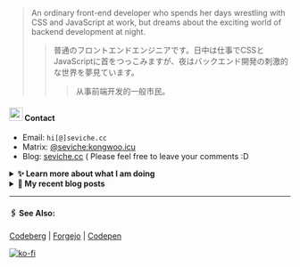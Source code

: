 
> An ordinary front-end developer who spends her days wrestling with CSS and JavaScript at work, but dreams about the exciting world of backend development at night.
>> 	普通のフロントエンドエンジニアです。日中は仕事でCSSとJavaScriptに首をつっこみますが、夜はバックエンド開発の刺激的な世界を夢見ています。
>>>	从事前端开发的一般市民。

####  <img src="https://cdn.discordapp.com/emojis/491270848032800768.png?size=128" style="width:24px;"> Contact  

- Email: `hi[@]seviche.cc`
- Matrix: [@seviche:kongwoo.icu](https://matrix.to/#/@seviche:kongwoo.icu)
- Blog: [seviche.cc](https://seviche.cc) 
  ( Please feel free to leave your comments :D 


<details>
  <summary><b> ✨ Learn more about what I am doing</b>
  </summary>


  
#### 👷 What I'm currently working on

- [Sevichecc/Urara-Blog](https://github.com/Sevichecc/Urara-Blog) - Repo for my blog (today)
- [Sevichecc/Airbnb-Clone](https://github.com/Sevichecc/Airbnb-Clone) - A practice project for learning Next.js (1 day ago)
- [mdn/translated-content](https://github.com/mdn/translated-content) - The source repository of all translated content for MDN Web Docs (1 week ago)
- [Sevichecc/miniflux-injector](https://github.com/Sevichecc/miniflux-injector) - Injects Miniflux search results into search engine pages such as  Google, DuckDuckGo, SearXNG and Brave Search. (2 weeks ago)
- [Ileriayo/markdown-badges](https://github.com/Ileriayo/markdown-badges) - Badges for your personal developer branding, profile, and projects. (2 weeks ago)
  <br>
#### 🌱 My latest projects

- [Sevichecc/raycast-anki-extension](https://github.com/Sevichecc/raycast-anki-extension) - 
- [Sevichecc/Lisp-interpreter-in-TS](https://github.com/Sevichecc/Lisp-interpreter-in-TS) - 
- [Sevichecc/miniflux-injector](https://github.com/Sevichecc/miniflux-injector) - Injects Miniflux search results into search engine pages such as  Google, DuckDuckGo, SearXNG and Brave Search.
- [Sevichecc/M-OAuth](https://github.com/Sevichecc/M-OAuth) - Access token generator for Akkoma, Pleroma, Mastodon APIs.
- [Sevichecc/raycast-neodb-extension](https://github.com/Sevichecc/raycast-neodb-extension) - 
  

#### 🔨 My recent Pull Requests


- [[zh-cn] fix typo](https://github.com/mdn/translated-content/pull/14618) on [mdn/translated-content](https://github.com/mdn/translated-content) (1 week ago)
- [Add forgejo](https://github.com/Ileriayo/markdown-badges/pull/584) on [Ileriayo/markdown-badges](https://github.com/Ileriayo/markdown-badges) (2 weeks ago)
- [Update mastodon extension](https://github.com/raycast/extensions/pull/7376) on [raycast/extensions](https://github.com/raycast/extensions) (1 month ago)
- [Update mastodon extension](https://github.com/raycast/extensions/pull/7375) on [raycast/extensions](https://github.com/raycast/extensions) (1 month ago)
- [Update mastodon extension](https://github.com/raycast/extensions/pull/7303) on [raycast/extensions](https://github.com/raycast/extensions) (1 month ago)


#### 🔭 Latest releases I've contributed to


- [simple-icons/simple-icons](https://github.com/simple-icons/simple-icons) ([9.8.0](https://github.com/simple-icons/simple-icons/releases/tag/9.8.0), 3 days ago) - SVG icons for popular brands
- [nuxt-themes/alpine](https://github.com/nuxt-themes/alpine) ([v1.6.2](https://github.com/nuxt-themes/alpine/releases/tag/v1.6.2), 3 weeks ago) - The minimalist blog theme, powered by Nuxt &amp; Markdown.
- [BDX-town/Mangane](https://github.com/BDX-town/Mangane) ([wondering-wapiti](https://github.com/BDX-town/Mangane/releases/tag/wondering-wapiti), 1 month ago) - Alternative frontend for Akkoma
- [Sevichecc/miniflux-injector](https://github.com/Sevichecc/miniflux-injector) ([v2.3.2](https://github.com/Sevichecc/miniflux-injector/releases/tag/v2.3.2), 2 months ago) - Injects Miniflux search results into search engine pages such as  Google, DuckDuckGo, SearXNG and Brave Search.
- [Fivefold/linkding-injector](https://github.com/Fivefold/linkding-injector) ([v1.3.2](https://github.com/Fivefold/linkding-injector/releases/tag/v1.3.2), 2 months ago) - Injects search results from the linkding bookmark service into search pages like google and duckduckgo
  
#### 📓 Gists I wrote
  

- [nord light theme for Rime](https://gist.github.com/ae49279fbc12b633697e05fd832559e9) (3 months ago)
- [](https://gist.github.com/8bb1c560d5ac7bf3d73176a6e059e7fb) (6 months ago)
- [rss&#43; &amp; miniflux](https://gist.github.com/f5608c4ad52e71d98f6fcf74110369df) (1 year ago)
- [fork from https://github.com/ronilaukkarinen/miniflux-theme-midnight/blob/master/style.css](https://gist.github.com/dd534c114a23bb410baeab3287f134e8) (1 year ago)
- [](https://gist.github.com/6fe4eeed295c832111fd7fbedc58cc05) (1 year ago)
</details>


<details>
  <summary><b> 📜 My recent blog posts</b></summary>
  <br/>


- [计算机图形学初体验——CS291](https://seviche.cc/2023-05-18-cs291) (2 months ago)
- [我在看什么 · 2-4月](https://seviche.cc/2023-04-29-readings) (2 months ago)
- [最近在做的东西](https://seviche.cc/2023-04-29-recent) (3 months ago)
- [一些最近在用的App](https://seviche.cc/2023-02-15-tools) (5 months ago)
- [我在看什么 · 1月](https://seviche.cc/2023-02-03-reading-1) (6 months ago)
</details>


---

####  🖇️ See Also:
[Codeberg](https://codeberg.org/Sevichecc) | [Forgejo](https://git.kongwoo.icu/seviche) | [Codepen](https://codepen.io/sevichee)

[![ko-fi](https://ko-fi.com/img/githubbutton_sm.svg)](https://ko-fi.com/R6R8LXC9O)
